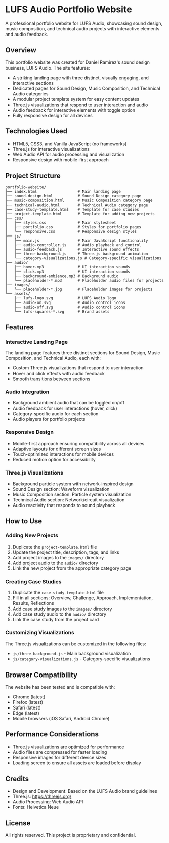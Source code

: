 # LUFS Audio Portfolio Website

A professional portfolio website for LUFS Audio, showcasing sound design, music composition, and technical audio projects with interactive elements and audio feedback.

## Overview

This portfolio website was created for Daniel Ramirez's sound design business, LUFS Audio. The site features:

- A striking landing page with three distinct, visually engaging, and interactive sections
- Dedicated pages for Sound Design, Music Composition, and Technical Audio categories
- A modular project template system for easy content updates
- Three.js visualizations that respond to user interaction and audio
- Audio feedback for interactive elements with toggle option
- Fully responsive design for all devices

## Technologies Used

- HTML5, CSS3, and Vanilla JavaScript (no frameworks)
- Three.js for interactive visualizations
- Web Audio API for audio processing and visualization
- Responsive design with mobile-first approach

## Project Structure

```
portfolio-website/
├── index.html                  # Main landing page
├── sound-design.html           # Sound Design category page
├── music-composition.html      # Music Composition category page
├── technical-audio.html        # Technical Audio category page
├── case-study-template.html    # Template for case studies
├── project-template.html       # Template for adding new projects
├── css/
│   ├── styles.css              # Main stylesheet
│   ├── portfolio.css           # Styles for portfolio pages
│   └── responsive.css          # Responsive design styles
├── js/
│   ├── main.js                 # Main JavaScript functionality
│   ├── audio-controller.js     # Audio playback and control
│   ├── audio-feedback.js       # Interactive sound effects
│   ├── three-background.js     # Three.js background animation
│   └── category-visualizations.js # Category-specific visualizations
├── audio/
│   ├── hover.mp3               # UI interaction sounds
│   ├── click.mp3               # UI interaction sounds
│   ├── background-ambience.mp3 # Background audio
│   └── placeholder-*.mp3       # Placeholder audio files for projects
├── images/
│   └── placeholder-*.jpg       # Placeholder images for projects
└── assets/
    ├── lufs-logo.svg           # LUFS Audio logo
    ├── audio-on.svg            # Audio control icons
    ├── audio-off.svg           # Audio control icons
    └── lufs-squares-*.svg      # Brand assets
```

## Features

### Interactive Landing Page

The landing page features three distinct sections for Sound Design, Music Composition, and Technical Audio, each with:
- Custom Three.js visualizations that respond to user interaction
- Hover and click effects with audio feedback
- Smooth transitions between sections

### Audio Integration

- Background ambient audio that can be toggled on/off
- Audio feedback for user interactions (hover, click)
- Category-specific audio for each section
- Audio players for portfolio projects

### Responsive Design

- Mobile-first approach ensuring compatibility across all devices
- Adaptive layouts for different screen sizes
- Touch-optimized interactions for mobile devices
- Reduced motion option for accessibility

### Three.js Visualizations

- Background particle system with network-inspired design
- Sound Design section: Waveform visualization
- Music Composition section: Particle system visualization
- Technical Audio section: Network/circuit visualization
- Audio reactivity that responds to sound playback

## How to Use

### Adding New Projects

1. Duplicate the `project-template.html` file
2. Update the project title, description, tags, and links
3. Add project images to the `images/` directory
4. Add project audio to the `audio/` directory
5. Link the new project from the appropriate category page

### Creating Case Studies

1. Duplicate the `case-study-template.html` file
2. Fill in all sections: Overview, Challenge, Approach, Implementation, Results, Reflections
3. Add case study images to the `images/` directory
4. Add case study audio to the `audio/` directory
5. Link the case study from the project card

### Customizing Visualizations

The Three.js visualizations can be customized in the following files:
- `js/three-background.js` - Main background visualization
- `js/category-visualizations.js` - Category-specific visualizations

## Browser Compatibility

The website has been tested and is compatible with:
- Chrome (latest)
- Firefox (latest)
- Safari (latest)
- Edge (latest)
- Mobile browsers (iOS Safari, Android Chrome)

## Performance Considerations

- Three.js visualizations are optimized for performance
- Audio files are compressed for faster loading
- Responsive images for different device sizes
- Loading screen to ensure all assets are loaded before display

## Credits

- Design and Development: Based on the LUFS Audio brand guidelines
- Three.js: https://threejs.org/
- Audio Processing: Web Audio API
- Fonts: Helvetica Neue

## License

All rights reserved. This project is proprietary and confidential.
